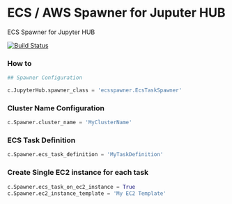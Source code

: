 # ECS / AWS Spawner for Juputer HUB
ECS Spawner for Jupyter HUB

[![Build Status](https://travis-ci.org/elviejokike/ecsspawner.svg?branch=master)](https://travis-ci.org/elviejokike/ecsspawner)



### How to

```python
## Spawner Configuration

c.JupyterHub.spawner_class = 'ecsspawner.EcsTaskSpawner'
```

### Cluster Name Configuration

```python
c.Spawner.cluster_name = 'MyClusterName'
```
### ECS Task Definition

```python
c.Spawner.ecs_task_definition = 'MyTaskDefinition'
```

### Create Single EC2 instance for each task

```python
c.Spawner.ecs_task_on_ec2_instance = True
c.Spawner.ec2_instance_template = 'My EC2 Template'
```

